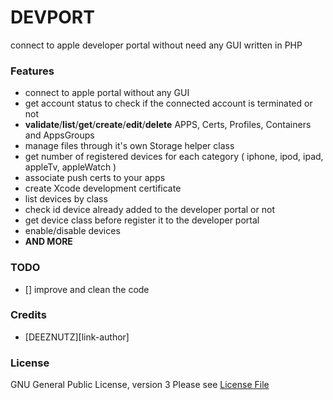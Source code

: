 # DEVPORT
connect to apple developer portal without need any GUI written in PHP


### Features 

* connect to apple portal without any GUI
* get account status to check if the connected account is terminated or not
* **validate**/**list**/**get**/**create**/**edit**/**delete** APPS, Certs, Profiles, Containers and AppsGroups
* manage files through it's own Storage helper class
* get number of registered devices for each category ( iphone, ipod, ipad, appleTv, appleWatch )
* associate push certs to your apps
* create Xcode development certificate
* list devices by class
* check id device already added to the developer portal or not
* get device class before register it to the developer portal
* enable/disable devices
* **AND MORE**

### TODO

* [] improve and clean the code

### Credits

- [DEEZNUTZ][link-author]

### License

GNU General Public License, version 3 Please see [License File](LICENSE)

